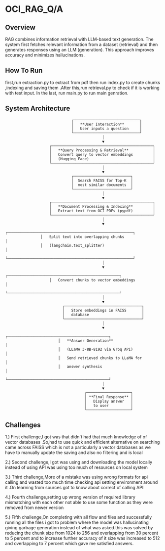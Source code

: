# **OCI_RAG_Q/A**

## **Overview**
RAG combines information retrieval with LLM-based text generation. The system first
fetches relevant information from a dataset (retrieval) and then generates responses using
an LLM (generation). This approach improves accuracy and minimizes hallucinations.

## **How To Run**
first,run extraction.py to extract from pdf then run index.py to create chunks ,indexing and
saving them .After this,run retrieval.py to check if it is working with test input. In the last,
run main.py to run main genration.

## **System Architecture**


                                  ┌──────────────────────────────┐
                                  │   **User Interaction**       │
                                  │   User inputs a question     │
                                  └──────────────────────────────┘
                                                │
                                                ▼
                        ┌──────────────────────────────────────────────┐
                        │   **Query Processing & Retrieval**           │
                        │   Convert query to vector embeddings         │
                        │   (Hugging Face)                             │ 
                        └──────────────────────────────────────────────┘
                                                │
                                                ▼
                                  ┌──────────────────────────┐
                                  │  Search FAISS for Top-K  │
                                  │  most similar documents  │
                                  └──────────────────────────┘
                                                │
                                                ▼
                        ┌──────────────────────────────────────────────┐
                        │   **Document Processing & Indexing**         │
                        │   Extract text from OCI PDFs (pypdf)         │
                        └──────────────────────────────────────────────┘
                                                │
                                                ▼
                    ┌─────────────────────────────────────────────────────────┐
                    │   Split text into overlapping chunks                    │
                    │   (langchain.text_splitter)                             │
                    └─────────────────────────────────────────────────────────┘
                                                │
                                                ▼
                        ┌───────────────────────────────────────────────────┐
                        │   Convert chunks to vector embeddings             │
                        └───────────────────────────────────────────────────┘
                                                │
                                                ▼
                              ┌───────────────────────────────────┐
                              │   Store embeddings in FAISS       │
                              │   database                        │
                              └───────────────────────────────────┘
                                                │
                                                ▼
                            ┌──────────────────────────────────────────────┐
                            │   **Answer Generation**                      │
                            │   (LLaMA 3-8B-8192 via Groq API)             │
                            │   Send retrieved chunks to LLaMA for         │
                            │   answer synthesis                           │
                            └──────────────────────────────────────────────┘
                                                │
                                                ▼
                                        ┌────────────────────┐
                                        │ **Final Response** │
                                        │   Display answer   │
                                        │   to user          │
                                        └────────────────────┘


## **Challenges**
1.) First challenge,I got was that didn't had that much knowledge of of vector databases .So,had 
    to use quick and efficient alternative on searching came across FAISS which is not a particularly
    a vector databases as we have to manually update the saving and also no filtering and is local

2.) Second challenge,I got was using and downloading the model locally instead of using API was using 
    too much of resources on local system

3.) Third challenge,More of a mistake was using wrong formats for api calling and wasted too much time 
    checking api setting environment around it .On learning from sources got to know about correct of calling API

4.) Fourth challenge,setting up wrong version of required library mismatching with each other not able to 
    use some function as they were removed from newer version

5.) Fifth challenge,On completing with all flow and files and successfully running all the files i got to 
    problem where the model was hallucinating giving garbage generation instead of what was asked.this was 
    solved by reducing the chunk size from 1024 to 256 and overlapping from 30 percent to 5 percent and to increase 
    further accuracy of it size was increased to 512 and overlapping to 7 percent which gave me satisfied answers.

